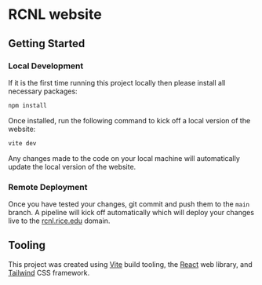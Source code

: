 # RCNL website

## Getting Started

### Local Development

If it is the first time running this project locally then please install all necessary packages:

```bash
npm install
```

Once installed, run the following command to kick off a local version of the website:

```bash
vite dev
```

Any changes made to the code on your local machine will automatically update the local version of the website.

### Remote Deployment

Once you have tested your changes, git commit and push them to the `main` branch. 
A pipeline will kick off automatically which will deploy your changes live to the [rcnl.rice.edu](rcnl.rice.edu) domain.

## Tooling

This project was created using [Vite](https://vite.dev/) build tooling, the [React](https://react.dev/) web library, and [Tailwind](https://tailwindcss.com/) CSS framework.
